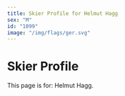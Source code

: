 ```yaml
---
title: Skier Profile for Helmut Hagg
sex: "M"
id: "1099"
image: "/img/flags/ger.svg" 
---
```


# Skier Profile

This page is for: Helmut Hagg.
    